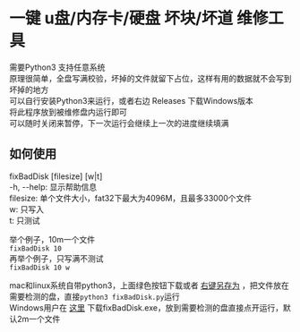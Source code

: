 # 一键 u盘/内存卡/硬盘 坏块/坏道 维修工具
需要Python3 支持任意系统  
原理很简单，全盘写满校验，坏掉的文件就留下占位，这样有用的数据就不会写到坏掉的地方  
可以自行安装Python3来运行，或者右边 Releases 下载Windows版本  
将此程序放到被维修盘内运行即可  
可以随时关闭来暂停，下一次运行会继续上一次的进度继续填满
## 如何使用
fixBadDisk [filesize] [w|t]  
-h, --help: 显示帮助信息  
filesize: 单个文件大小，fat32下最大为4096M，且最多33000个文件  
w: 只写入  
t: 只测试  

举个例子，10m一个文件  
`fixBadDisk 10`  
再举个例子，只写满不测试  
`fixBadDisk 10 w`  

mac和linux系统自带python3，上面绿色按钮下载或者 [右键另存为](https://github.com/zanjie1999/fixBadDisk/raw/main/fixBadDisk.py) ，把文件放在需要检测的盘，直接`python3 fixBadDisk.py`运行  
Windows用户在 [这里](https://github.com/zanjie1999/fixBadDisk/releases) 下载fixBadDisk.exe，放到需要检测的盘直接点开运行，默认2m一个文件

